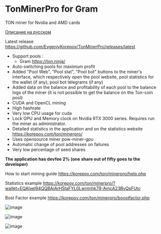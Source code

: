 # TonMinerPro for Gram
TON miner for Nvidia and AMD cards

[Описание на русском](https://github.com/EvgeniyKorepov/TonMinerPro/blob/main/README_RU.md)

Latest release https://github.com/EvgeniyKorepov/TonMinerPro/releases/latest

- Support pools :
  - Gram https://ton.ninja/   
- Auto-switching pools for maximum profit
- Added "Pool Web", "Pool stat", "Pool bot" buttons to the miner's interface, which respectively open the pool website, pool statistics for the wallet (if any), pool bot telegrams (if any)
- Added data on the balance and profitability of each pool to the balance logs of the miner (it is not possible to get the balance on the Ton-coin pool)
- CUDA and OpenCL mining
- High hashrate
- Very low CPU usage for cuda
- Lock GPU and Memory clock on Nvidia RTX 3000 series. Requires run the miner as administrator.
- Detailed statistics in the application and on the statistics website https://korepov.com/ton/minerpro/
- Uses opensource miner pow-miner-gpu
- Automatic change of pool addresses on failures
- Very low percentage of seed shares

**The application has devfee 2% (one share out of fifty goes to the developer)**

How to start mining guide https://korepov.com/ton/minerpro/help.php

Statistics example https://korepov.com/ton/minerpro/?wallet=EQAIxel94QQBAiArH5taFYL0Lwntnhk79-AmcA23BvQsFUtc

Bost Factor example https://korepov.com/ton/minerpro/boostfactor.php

![image](https://user-images.githubusercontent.com/35364901/155695616-58360852-8a8b-4bb6-99a6-043446be7d99.png)

![image](https://user-images.githubusercontent.com/35364901/154995728-10ceb89f-287e-4e23-91d2-16aef7dc4c7a.png)

![image](https://user-images.githubusercontent.com/35364901/154995818-fe35af0d-28d8-4c9a-b0ea-3fc4846d8075.png)



